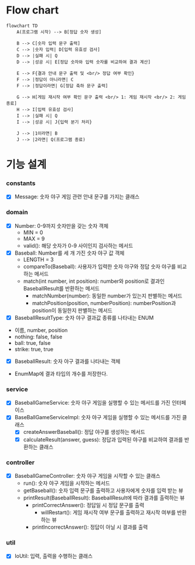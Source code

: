 # Flow chart

```mermaid
flowchart TD
    A(프로그램 시작) --> B[정답 숫자 생성]
    
    B --> C[숫자 입력 문구 출력]
    C --> |숫자 입력| D[입력 유효성 검사]
    D --> |실패 시| Q
    D --> |성공 시| E[정답 숫자와 입력 숫자를 비교하여 결과 계산]
    
    E --> F{결과 안내 문구 출력 및 <br/> 정답 여부 확인}
    F --> |정답이 아니라면| C
    F --> |정답이라면| G[정답 축하 문구 출력]
    
    G --> H[게임 재시작 여부 확인 문구 출력 <br/> 1: 게임 재시작 <br/> 2: 게임 종료]
    H --> I[입력 유효성 검사]
    I --> |실패 시| Q
    I --> |성공 시| J{입력 분기 처리}

    J --> |1이라면| B
    J --> |2라면| Q(프로그램 종료)
```

# 기능 설계

### constants

- [X] Message: 숫자 야구 게임 관련 안내 문구를 가지는 클래스

### domain

- [X] Number: 0-9까지 숫자만을 갖는 숫자 객체
    - MIN = 0
    - MAX = 9
    - valid(): 해당 숫자가 0-9 사이인지 검사하는 메서드
- [X] Baseball: Number를 세 개 가진 숫자 야구 값 객체
    - LENGTH = 3
    - compareTo(Baseball): 사용자가 입력한 숫자 야구와 정답 숫자 야구를 비교하는 메서드
    - match(int number, int position): number와 position로 결과인 BaseballResult를 반환하는 메서드
        - matchNumber(number): 동일한 number가 있는지 판별하는 메서드
        - matchPosition(position, numberPosition): numberPosition과 position이 동일한지 판별하는 메서드
- [X] BaseballResultType: 숫자 야구 결과값 종류를 나타내는 ENUM
- 이름, number, position
- nothing: false, false
- ball: true, false
- strike: true, true
- [X] BaseballResult: 숫자 야구 결과를 나타내는 객체
- EnumMap에 결과 타입의 개수를 저장한다.

### service

- [X] BaseballGameService: 숫자 야구 게임을 실행할 수 있는 메서드를 가진 인터페이스
- [X] BaseBallGameServiceImpl: 숫자 야구 게임을 실행할 수 있는 메서드를 가진 클래스
    - [X] createAnswerBaseball(): 정답 야구를 생성하는 메서드
    - [X] calculateResult(answer, guess): 정답과 입력된 야구를 비교하여 결과를 반환하는 클래스

### controller

- [X] BaseballGameController: 숫자 야구 게임을 시작할 수 있는 클래스
    - run(): 숫자 야구 게임을 시작하는 메서드
    - getBaseball(): 숫자 입력 문구를 출력하고 사용자에게 숫자를 입력 받는 뷰
    - printResult(BaseballResult): BaseballResult에 따라 결과를 출력하는 뷰
        - printCorrectAnswer(): 정답일 시 정답 문구를 출력
            - willRestart(): 게임 재시작 여부 문구를 출력하고 재시작 여부를 반환하는 뷰
        - printIncorrectAnswer(): 정답이 아닐 시 결과를 출력

### util

- [X] IoUtil: 입력, 출력을 수행하는 클래스